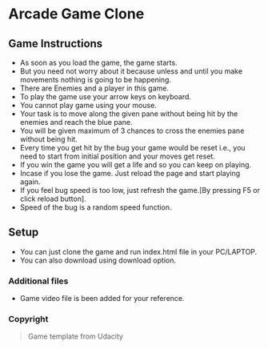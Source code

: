# Arcade Game Clone

## Game Instructions

- As soon as you load the game, the game starts.
- But you need not worry about it because unless and until you make movements nothing is going to be happening.
- There are Enemies and a player in this game.
- To play the game use your arrow keys on keyboard.
- You cannot play game using your mouse.
- Your task is to move along the given pane without being hit by the enemies and reach the blue pane.
- You will be given maximum of 3 chances to cross the enemies pane without being hit.
- Every time you get hit by the bug your game would be reset i.e., you need to start from initial position and  your moves get reset.
- If you win the game you will get a life and so you can keep on playing.
- Incase if you lose the game. Just reload the page and start playing again.
- If you feel bug speed is too low, just refresh the game.[By pressing F5 or click reload button].
- Speed of the bug is a random speed function.
## Setup

- You can just clone the game and run index.html file in your PC/LAPTOP.
- You can also download using download option.

### Additional files

- Game video file is been added for your reference.

### Copyright

> Game template from Udacity
